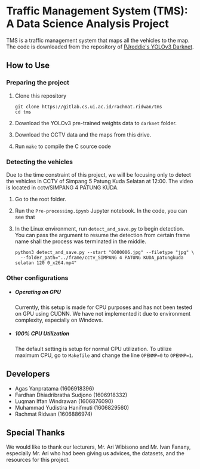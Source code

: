 # Traffic Management System (TMS): A Data Science Analysis Project

TMS is a traffic management system that maps all the vehicles to the map.
The code is downloaded from the repository of [PJreddie's YOLOv3 Darknet](https://github.com/pjreddie/darknet).

## How to Use

### Preparing the project

1. Clone this repository

   ```
   git clone https://gitlab.cs.ui.ac.id/rachmat.ridwan/tms
   cd tms
   ```
   
1. Download the YOLOv3 pre-trained weights data to `darknet` folder.

1. Download the CCTV data and the maps from this drive.

1. Run `make` to compile the C source code

### Detecting the vehicles

Due to the time constraint of this project, we will be focusing only to detect
the vehicles in CCTV of Simpang 5 Patung Kuda Selatan at 12:00.
The video is located in cctv/SIMPANG 4 PATUNG KUDA.

1. Go to the root folder.

1. Run the `Pre-processing.ipynb` Jupyter notebook. In the code, you can see that

1. In the Linux environment, run `detect_and_save.py` to begin detection.
   You can pass the argument to resume the detection from certain frame name
   shall the process was terminated in the middle.
   ```
   python3 detect_and_save.py --start "0000006.jpg" --filetype "jpg" \
     --folder_path="../frame/cctv_SIMPANG 4 PATUNG KUDA_patungkuda selatan 120 0_x264.mp4"
   ```
   
### Other configurations

- ##### Operating on GPU
  Currently, this setup is made for CPU purposes and has not been tested on GPU using CUDNN.
  We have not implemented it due to environment complexity, especially on Windows.

- ##### 100% CPU Utilization
  The default setting is setup for normal CPU utilization. To utilize maximum CPU,
  go to `Makefile` and change the line `OPENMP=0` to `OPENMP=1`.

## Developers

- Agas Yanpratama (1606918396)
- Fardhan Dhiadribratha Sudjono (1606918332)
- Luqman Iffan Windrawan (1606876090)
- Muhammad Yudistira Hanifmuti (1606829560)
- Rachmat Ridwan (1606886974)

## Special Thanks

We would like to thank our lecturers, Mr. Ari Wibisono and Mr. Ivan Fanany, especially
Mr. Ari who had been giving us advices, the datasets, and the resources for this project.